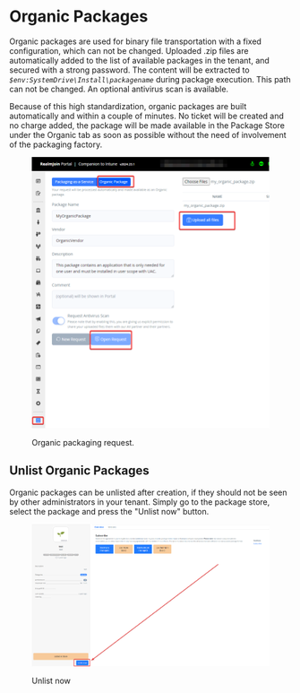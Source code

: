 # Organic Packages

Organic packages are used for binary file transportation with a fixed configuration, which can not be changed. Uploaded .zip files are automatically added to the list of available packages in the tenant, and secured with a strong password. The content will be extracted to _`$env:SystemDrive\Install\packagename`_ during package execution. This path can not be changed. An optional antivirus scan is available.

Because of this high standardization, organic packages are built automatically and within a couple of minutes. No ticket will be created and no charge added, the package will be made available in the Package Store under the Organic tab as soon as possible without the need of involvement of the packaging factory.&#x20;

<figure><img src="../../../../.gitbook/assets/image (308).png" alt=""><figcaption><p>Organic packaging request.</p></figcaption></figure>

## Unlist Organic Packages

Organic packages can be unlisted after creation, if they should not be seen by other administrators in your tenant. Simply go to the package store, select the package and press the "Unlist now" button.

<figure><img src="../../../.gitbook/assets/image.png" alt=""><figcaption><p>Unlist now</p></figcaption></figure>

